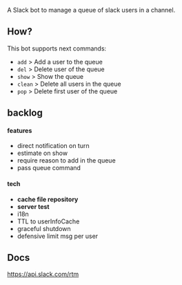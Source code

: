 A Slack bot to manage a queue of slack users in a channel.

## How?

This bot supports next commands:

* `add`   >   Add a user to the queue
* `del`   >   Delete user of the queue
* `show`  >   Show the queue 
* `clean` >   Delete all users in the queue 
* `pop`  >   Delete first user of the queue

## backlog
#### features
* direct notification on turn
* estimate on show
* require reason to add in the queue
* pass queue command
#### tech
* **cache file repository**
* **server test**
* i18n
* TTL to userInfoCache
* graceful shutdown
* defensive limit msg per user


## Docs
https://api.slack.com/rtm

